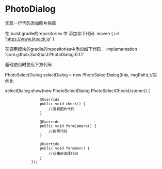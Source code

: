 # PhotoDialog
实现一行代码添加照片弹窗

在 build.gradle的repositories 中 添加如下代码:
maven { url 'https://www.jitpack.io' }

在调用模块的gradle的repositories中添加如下代码：
implementation 'com.github.SunStarJ:PhotoDialog:0.1.1'

基础使用时使用下方代码

PhotoSelectDialog selectDialog = new PhotoSelectDialog(this, imgPath);//实例化

selectDialog.show(new PhotoSelectDialog.PhotoSelectCheckListener() {
                    
                    @Override
                    public void check() {
                        //查看图片代码
                    }

                    @Override
                    public void formCamera() {
                        //拍照代码
                    }

                    @Override
                    public void formBox() {
                        //从相册选择代码
                    }
                });
